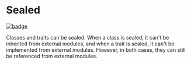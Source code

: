 # Sealed

[![badge](https://img.shields.io/endpoint.svg?url=https%3A%2F%2Fgezf7g7pd5.execute-api.ap-northeast-1.amazonaws.com%2Fdefault%2Fsource_up_to_date%3Fowner%3Derg-lang%26repos%3Derg%26ref%3Dmain%26path%3Ddoc/EN/API/types/traits/Sealed.md%26commit_hash%3D79152ee1dfdc6c7a76d68c608b363d5d3c1a0031)](https://gezf7g7pd5.execute-api.ap-northeast-1.amazonaws.com/default/source_up_to_date?owner=erg-lang&repos=erg&ref=main&path=doc/EN/API/types/traits/Sealed.md&commit_hash=79152ee1dfdc6c7a76d68c608b363d5d3c1a0031)

Classes and traits can be sealed. When a class is sealed, it can't be inherited from external modules, and when a trait is sealed, it can't be implemented from external modules. However, in both cases, they can still be referenced from external modules.

